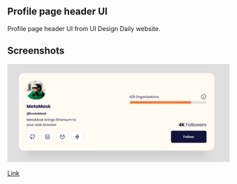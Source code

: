 ## Profile page header UI

Profile page header UI from UI Design Daily website.

## Screenshots

![App Screenshot](public/img/ui.png)

[Link](https://www.uidesigndaily.com/posts/figma-profile-page-header-card-day-1580)
